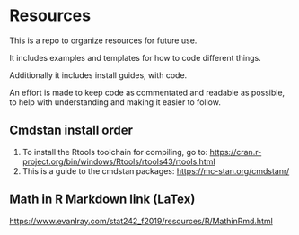 # Resources
This is a repo to organize resources for future use.

It includes examples and templates for how to code different things.

Additionally it includes install guides, with code. 

An effort is made to keep code as commentated and readable as possible, to help with understanding and making it easier to follow.

## Cmdstan install order
1. To install the Rtools toolchain for compiling, go to: https://cran.r-project.org/bin/windows/Rtools/rtools43/rtools.html
2. This is a guide to the cmdstan packages: https://mc-stan.org/cmdstanr/

## Math in R Markdown link (LaTex)
https://www.evanlray.com/stat242_f2019/resources/R/MathinRmd.html
